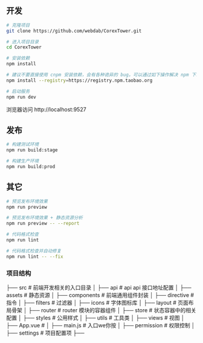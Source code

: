 
## 开发

```bash
# 克隆项目
git clone https://github.com/webdab/CorexTower.git

# 进入项目目录
cd CorexTower

# 安装依赖
npm install

# 建议不要直接使用 cnpm 安装依赖，会有各种诡异的 bug。可以通过如下操作解决 npm 下载速度慢的问题
npm install --registry=https://registry.npm.taobao.org

# 启动服务
npm run dev
```

浏览器访问 http://localhost:9527

## 发布

```bash
# 构建测试环境
npm run build:stage

# 构建生产环境
npm run build:prod
```

## 其它

```bash
# 预览发布环境效果
npm run preview

# 预览发布环境效果 + 静态资源分析
npm run preview -- --report

# 代码格式检查
npm run lint

# 代码格式检查并自动修复
npm run lint -- --fix
```

### 项目结构

├── src # 前端开发相关的入口目录
│ ├── api # api api 接口地址配置
│ ├── assets # 静态资源
│ ├── components # 前端通用组件封装
│ ├── directive # 指令
│ ├── filters # 过滤器
│ ├── icons # 字体图标库
│ ├── layout # 页面布局骨架
│ ├── router # router 模块的容器组件
│ ├── store # 状态容器中的相关配置
│ ├── styles # 公用样式
│ ├── utils # 工具类
│ ├── views # 视图
│ ├── App.vue # 
│ ├── main.js # 入口we你按
│ ├── permission # 权限控制
│ ├── settings # 项目配置项
├── 

